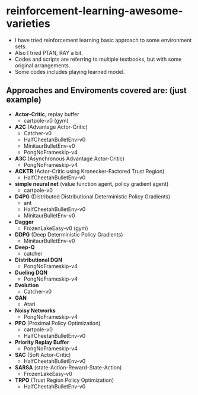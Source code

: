 # reinforcement-learning-awesome-varieties
- I have tried reinforcement learning basic approach to some environment sets.
- Also I tried PTAN, RAY a bit.
- Codes and scripts are referring to multiple textbooks, but with some original arrangements.
- Some codes includes playing learned model.

## Approaches and Enviroments covered are: (just example)
- **Actor-Critic**, replay buffer
  - cartpole-v0 (gym)
- **A2C** (Advantage Actor-Critic)
  - Catcher-v0
  - HalfCheetahBulletEnv-v0
  - MinitaurBulletEnv-v0
  - PongNoFrameskip-v4
- **A3C** (Asynchronous Advantage Actor-Critic)
  - PongNoFrameskip-v4
- **ACKTR** (Actor-Critic using Kronecker-Factored Trust Region)
  - HalfCheetahBulletEnv-v0
- **simple neural net** (value function agent, policy gradient agent)
  - cartpole-v0
- **D4PG** (Distributed Distributional Deterministic Policy Gradients)
  - ant
  - HalfCheetahBulletEnv-v0
  - MinitaurBulletEnv-v0
- **Dagger**
  - FrozenLakeEasy-v0 (gym)
- **DDPG** (Deep Deterministic Policy Gradients)
  - MinitaurBulletEnv-v0
- **Deep-Q**
  - catcher
- **Distributional DQN**
  - PongNoFrameskip-v4
- **Dueling DQN**
  - PongNoFrameskip-v4
- **Evolution**
  - Catcher-v0
- **GAN**
  - Atari
- **Noisy Networks**
  - PongNoFrameskip-v4
- **PPO** (Proximal Policy Optimization)
  - cartpole-v0
  - HalfCheetahBulletEnv-v0
- **Priority Replay Buffer**
  - PongNoFrameskip-v4
- **SAC** (Soft Actor-Critic)
  - HalfCheetahBulletEnv-v0
- **SARSA** (state-Action-Reward-State-Action)
  - FrozenLakeEasy-v0
- **TRPO** (Trust Region Policy Optimization)
  - HalfCheetahBulletEnv-v0
